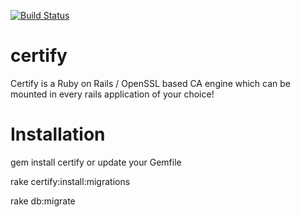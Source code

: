 [![Build Status](https://secure.travis-ci.org/dei79/certify.png)](http://travis-ci.org/dei79/certify)

certify 
=======

Certify is a Ruby on Rails / OpenSSL based CA engine which can be mounted in every rails application of your choice!

Installation
============

gem install certify or update your Gemfile 

rake certify:install:migrations

rake db:migrate
